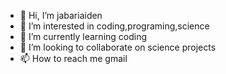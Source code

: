 - 👋 Hi, I’m jabariaiden
- 👀 I’m interested in coding,programing,science
- 🌱 I’m currently learning coding
- 💞️ I’m looking to collaborate on science projects
- 📫 How to reach me gmail

<!---
jabariaiden/jabariaiden is a ✨ special ✨ repository because its `README.md` (this file) appears on your GitHub profile.
You can click the Preview link to take a look at your changes.
--->
